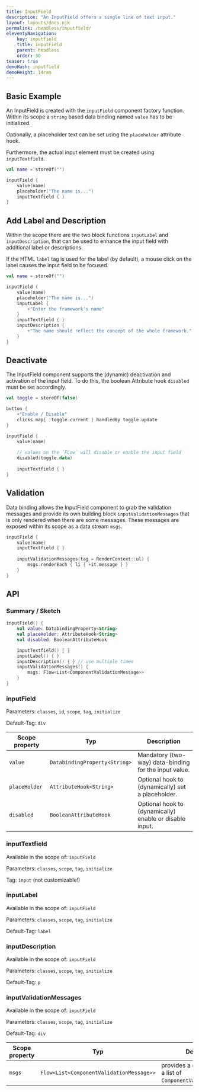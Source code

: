 ```yaml
---
title: InputField
description: "An InputField offers a single line of text input."
layout: layouts/docs.njk
permalink: /headless/inputfield/
eleventyNavigation:
    key: inputfield
    title: InputField
    parent: headless
    order: 30
teaser: true
demoHash: inputfield
demoHeight: 14rem
---
```


## Basic Example

An InputField is created with the `inputField` component factory function. Within its scope a `string` based data
binding named `value` has to be initialized.

Optionally, a placeholder text can be set using the `placeholder` attribute hook.

Furthermore, the actual input element must be created using `inputTextfield`.

```kotlin
val name = storeOf("")

inputField {
    value(name)
    placeholder("The name is...")
    inputTextfield { }
}
```

## Add Label and Description

Within the scope there are the two block functions `inputLabel` and `inputDescription`, that can be used to enhance the
input field with additional label or descriptions.

If the HTML `label` tag is used for the label (by default), a mouse click on the label causes the input field to be
focused.

```kotlin
val name = storeOf("")

inputField {
    value(name)
    placeholder("The name is...")
    inputLabel {
        +"Enter the framework's name"
    }
    inputTextfield { }
    inputDescription {
        +"The name should reflect the concept of the whole framework."
    }
}
```

## Deactivate

The InputField component supports the (dynamic) deactivation and activation of the input field. To do this, the boolean
Attribute hook `disabled` must be set accordingly.

```kotlin
val toggle = storeOf(false) 

button {
    +"Enable / Disable"
    clicks.map{ !toggle.current } handledBy toggle.update
}

inputField {
    value(name)
    
    // values on the `FLow` will disable or enable the input field
    disabled(toggle.data)
    
    inputTextfield { }
}
```

## Validation

Data binding allows the InputField component to grab the validation messages and provide its own building
block `inputValidationMessages` that is only rendered when there are some messages. These messages are exposed within
its scope as a data stream `msgs`.

```kotlin
inputField {
    value(name)
    inputTextfield { }
    
    inputValidationMessages(tag = RenderContext::ul) {
        msgs.renderEach { li { +it.message } }
    }
}
```

## API

### Summary / Sketch
```kotlin
inputField() {
    val value: DatabindingProperty<String>
    val placeHolder: AttributeHook<String>
    val disabled: BooleanAttributeHook

    inputTextfield() { }
    inputLabel() { }
    inputDescription() { } // use multiple times
    inputValidationMessages() { 
        msgs: Flow<List<ComponentValidationMessage>>
    }
}
```

### inputField

Parameters: `classes`, `id`, `scope`, `tag`, `initialize`

Default-Tag: `div`

| Scope property | Typ                           | Description                                             |
|----------------|-------------------------------|---------------------------------------------------------|
| `value`        | `DatabindingProperty<String>` | Mandatory (two-way) data-binding for the input value.   |
| `placeHolder`  | `AttributeHook<String>`       | Optional hook to (dynamically) set a placeholder.       |
| `disabled`     | `BooleanAttributeHook`        | Optional hook to (dynamically) enable or disable input. |


### inputTextfield

Available in the scope of: `inputField`

Parameters: `classes`, `scope`, `tag`, `initialize`

Tag: `input` (not customizable!)


### inputLabel

Available in the scope of: `inputField`

Parameters: `classes`, `scope`, `tag`, `initialize`

Default-Tag: `label`


### inputDescription

Available in the scope of: `inputField`

Parameters: `classes`, `scope`, `tag`, `initialize`

Default-Tag: `p`


### inputValidationMessages

Available in the scope of: `inputField`

Parameters: `classes`, `scope`, `tag`, `initialize`

Default-Tag: `div`

| Scope property | Typ                                      | Description                                                           |
|----------------|------------------------------------------|-----------------------------------------------------------------------|
| `msgs`         | `Flow<List<ComponentValidationMessage>>` | provides a data stream with a list of ``ComponentValidationMessage``s |
